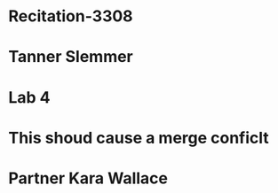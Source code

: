 # Recitation-3308
# Tanner Slemmer
# Lab 4
# This shoud cause a merge conficlt
# Partner Kara Wallace